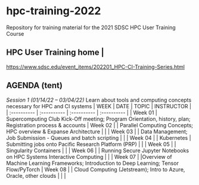 # hpc-training-2022
Repository for training material for the 2021 SDSC HPC User Training Course

## HPC User Training home |
https://www.sdsc.edu/event_items/202201_HPC-CI-Training-Series.html

## AGENDA (tent)

*Session 1 (01/14/22 – 03/04/22)*
Learn about tools and computing concepts necessary for HPC and CI systems
| WEEK  | DATE | TOPIC | INSTRUCTOR |
| :---------- |  :---------- | :---------- | :---------- |
| Week 01 | Supercomputing Club Kick-Off meeting; Program Orientation, history, plan; Registration process & accounts 
| Week 02 | | Parallel Computing Concepts; HPC overview & Expanse Architecture  |  |
| Week 03 | | Data Management; Job Submission - Queues and batch scripting  |  |
| Week 04 | | Kubernetes | Submitting jobs onto Pacific Research Platform (PRP)  |  |
| Week 05 | | Singularity Containers |  |
| Week 06 | | Running Secure Jupyter Notebooks on HPC Systems Interactive Computing  |  |
| Week 07 | |Overview of Machine Learning Frameworks; Introduction to Deep Learning; Tensor Flow/PyTorch 
| Week 08 | | Cloud Computing (Jetstream); Intro to Azure, Oracle, other clouds | |  |
